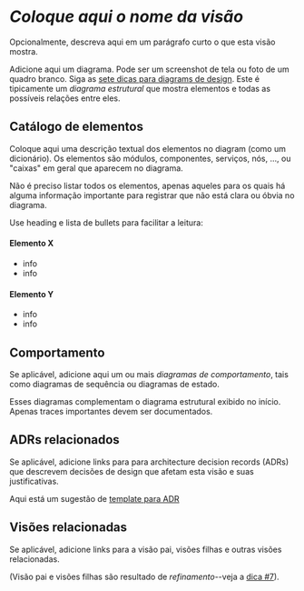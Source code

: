# *Coloque aqui o nome da visão*  

Opcionalmente, descreva aqui em um parágrafo curto o que esta visão mostra. 

Adicione aqui um diagrama. Pode ser um screenshot de tela ou foto de um quadro branco. Siga as [sete dicas para diagrams de design](seven-tips-design-diagrams.md).
Este é tipicamente um *diagrama estrutural* que mostra elementos e todas as possíveis relações entre eles. 

## Catálogo de elementos
Coloque aqui uma descrição textual dos elementos no diagram (como um dicionário). 
Os elementos são módulos, componentes, serviços, nós, ..., ou "caixas" em geral que aparecem no diagrama.

Não é preciso listar todos os elementos, apenas aqueles para os quais há alguma informação importante para registrar que não está clara ou óbvia no diagrama. 

Use heading e lista de bullets para facilitar a leitura:

#### Elemento X
- info
- info

#### Elemento Y
- info
- info

## Comportamento
Se aplicável, adicione aqui um ou mais *diagramas de comportamento*, tais como diagramas de sequência ou diagramas de estado. 

Esses diagramas complementam o diagrama estrutural exibido no início. 
Apenas traces importantes devem ser documentados.

## ADRs relacionados
Se aplicável, adicione links para para architecture decision records (ADRs) que descrevem decisões de design que afetam
esta visão e suas justificativas. 

Aqui está um sugestão de [template para ADR](https://github.com/pmerson/ADR-template)

## Visões relacionadas 
Se aplicável, adicione links para a visão pai, visões filhas e outras visões relacionadas. 

(Visão pai e visões filhas são resultado de *refinamento*--veja a [dica #7](seven-tips-design-diagrams.md)).
